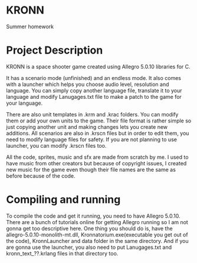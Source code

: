 # KRONN
Summer homework

# Project Description

KRONN is a space shooter game created using Allegro 5.0.10 libraries for C.

It has a scenario mode (unfinished) and an endless mode. It also comes with a launcher which helps you choose audio level, resolution and language. You can simply copy another language file, translate it to your language and modify Lanugages.txt file to make a patch to the game for your language.

There are also unit templates in .krm and .krac folders. You can modify them or add your own units to the game. Their file format is rather simple so just copying another unit and making changes lets you create new additions. All scenarios are also in .krscn files but in order to edit them, you need to modify language files for safety. If you are not planning to use launcher, you can modify .krscn files too.

All the code, sprites, music and sfx are made from scratch by me. I used to have music from other creators but because of copyright issues, I created new music for the game even though their file names are the same as before because of the code.

# Compiling and running

To compile the code and get it running, you need to have Allegro 5.0.10. There are a bunch of tutorials online for getting Allegro running so I am not gonna get too descriptive here. One thing you should do is, have the allegro-5.0.10-monolith-mt.dll, Kronnatorium.exe(executable you get out of the code), KronnLauncher and data folder in the same directory. And if you are gonna use the launcher, you also need to put Lanugages.txt and kronn_text_??.krlang files in that directory too.
